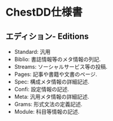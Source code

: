 # ChestDD仕様書

## エディション- Editions

- Standard: 汎用
- Biblio: 書誌情報等のメタ情報の列記.
- Streams: ソーシャルサービス等の投稿.
- Pages: 記事や書籍や文書のページ.
- Spec: 構成メタ情報の詳細記述.
- Confi: 設定情報の記述.
- Meta: 汎用メタ情報の詳細記述.
- Grams: 形式文法の定義記述.
- Module: 科目等情報の記述.
